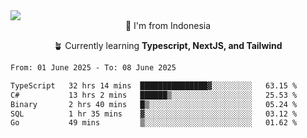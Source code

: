
<img align = "center" src="https://readme-typing-svg.herokuapp.com?font=Fira+Code&size=25&pause=1000&color=00F713&center=true&vCenter=true&random=false&width=850&height=70&lines=Hi+There+%F0%9F%91%8B%2C+Im+Julian+Caesar;"/>
<br>

<div align = "center">
  📌 I'm from Indonesia
  
  🪴 Currently learning **Typescript, NextJS, and Tailwind**
</div>

<!--START_SECTION:waka-->

```txt
From: 01 June 2025 - To: 08 June 2025

TypeScript   32 hrs 14 mins  ███████████████▓░░░░░░░░░   63.15 %
C#           13 hrs 2 mins   ██████▒░░░░░░░░░░░░░░░░░░   25.53 %
Binary       2 hrs 40 mins   █▒░░░░░░░░░░░░░░░░░░░░░░░   05.24 %
SQL          1 hr 35 mins    ▓░░░░░░░░░░░░░░░░░░░░░░░░   03.12 %
Go           49 mins         ▒░░░░░░░░░░░░░░░░░░░░░░░░   01.62 %
```

<!--END_SECTION:waka-->
